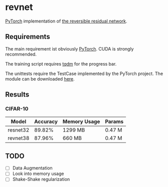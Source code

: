 # revnet

[PyTorch](http://pytorch.org/) implementation of [the reversible residual
network](https://arxiv.org/abs/1707.04585).


## Requirements

The main requirement ist obviously [PyTorch](http://pytorch.org/). CUDA is
strongly recommended.

The training script requires [tqdm](https://pypi.python.org/pypi/tqdm) for the
progress bar.

The unittests require the TestCase implemented by the PyTorch project. The
module can be downloaded
[here](https://github.com/pytorch/pytorch/blob/master/test/common.py).


## Results

### CIFAR-10

| Model    | Accuracy | Memory Usage | Params |
|----------|----------|--------------|--------|
| resnet32 | 89.82%   | 1299 MB      | 0.47 M |
| revnet38 | 87.96%   | 660 MB       | 0.47 M |


## TODO

- [ ] Data Augmentation
- [ ] Look into memory usage
- [ ] Shake-Shake regularization

